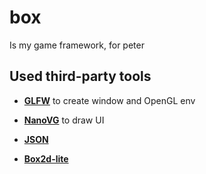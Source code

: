 # box
Is my game framework, for peter


## Used third-party tools

- [**GLFW**](https://github.com/glfw/glfw.git) to create window and OpenGL env

- [**NanoVG**](https://github.com/memononen/nanovg.git) to draw UI

- [**JSON**](https://github.com/nlohmann/json.git) 

- [**Box2d-lite**](https://github.com/erincatto/box2d-lite.git) 